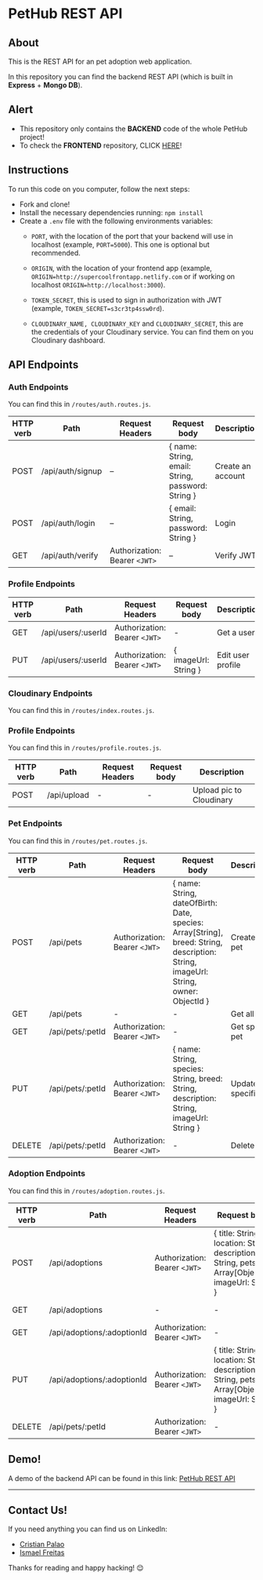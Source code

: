 # PetHub REST API

## About

This is the REST API for an pet adoption web application. 

In this repository you can find the backend REST API (which is built in **Express** + **Mongo DB**).

## Alert

- This repository only contains the **BACKEND** code of the whole PetHub project!
- To check the **FRONTEND** repository, CLICK [HERE](https://github.com/PetHub-MERN/pethub-client)!

## Instructions

To run this code on you computer, follow the next steps:

- Fork and clone!
- Install the necessary dependencies running: `npm install`
- Create a `.env` file with the following environments variables:
  - `PORT`, with the location of the port that your backend will use in localhost (example, `PORT=5000`). This one is optional but recommended.

  - `ORIGIN`, with the location of your frontend app (example, `ORIGIN=http://supercoolfrontapp.netlify.com` or if working on localhost `ORIGIN=http://localhost:3000`).

  - `TOKEN_SECRET`, this is used to sign in authorization with JWT (example, `TOKEN_SECRET=s3cr3tp4ssw0rd`).

  - `CLOUDINARY_NAME, CLOUDINARY_KEY` and `CLOUDINARY_SECRET`, this are the credentials of your Cloudinary service. You can find them on you Cloudinary dashboard.

## API Endpoints

### Auth Endpoints
You can find this in `/routes/auth.routes.js`.

| HTTP verb | Path             | Request Headers                   | Request body                                      | Description         |
|-----------|------------------|-----------------------------------|---------------------------------------------------|---------------------|
| POST      | /api/auth/signup | –                                 | { name: String, email: String, password: String } | Create an account   |
| POST      | /api/auth/login  | –                                 | { email: String, password: String }               | Login               |
| GET       | /api/auth/verify | Authorization: Bearer `<JWT>`       | –                                                 | Verify JWT          |

### Profile Endpoints
| HTTP verb | Path               | Request Headers                   | Request body                                      | Description         |
|-----------|--------------------|-----------------------------------|---------------------------------------------------|---------------------|
| GET       | /api/users/:userId | Authorization: Bearer `<JWT>`       | -                                                 | Get a user          |
| PUT       | /api/users/:userId | Authorization: Bearer `<JWT>`       | { imageUrl: String }                              | Edit user profile   |

### Cloudinary Endpoints
You can find this in `/routes/index.routes.js`.

### Profile Endpoints
You can find this in `/routes/profile.routes.js`.

| HTTP verb | Path               | Request Headers                   | Request body                                      | Description                       |
|-----------|--------------------|-----------------------------------|---------------------------------------------------|-----------------------------------|
| POST      | /api/upload        | -                                 | -                                                 | Upload pic to Cloudinary          |

### Pet Endpoints
You can find this in `/routes/pet.routes.js`.

| HTTP verb | Path               | Request Headers                   | Request body                                                                                                                       | Description         |
|-----------|--------------------|-----------------------------------|------------------------------------------------------------------------------------------------------------------------------------|---------------------|
| POST      | /api/pets          | Authorization: Bearer `<JWT>`       | { name: String, dateOfBirth: Date, species: Array[String], breed: String, description: String, imageUrl: String, owner: ObjectId } | Create a pet        |
| GET       | /api/pets          | -                                 | -                                                                                                                                  | Get all pets        |
| GET       | /api/pets/:petId   | Authorization: Bearer `<JWT>`       | -                                                                                                                                  | Get specific pet    |
| PUT       | /api/pets/:petId   | Authorization: Bearer `<JWT>`       | { name: String, species: String, breed: String, description: String, imageUrl: String }                                            | Update specific pet |
| DELETE    | /api/pets/:petId   | Authorization: Bearer `<JWT>`       | -                                                                                                                                  | Delete a pet        |

### Adoption Endpoints
You can find this in `/routes/adoption.routes.js`.

| HTTP verb | Path                         | Request Headers                   | Request body                                                                                               | Description              |
|-----------|------------------------------|-----------------------------------|------------------------------------------------------------------------------------------------------------|--------------------------|
| POST      | /api/adoptions               | Authorization: Bearer `<JWT>`       | { title: String, location: String, description: String, pets: Array[ObjectId], imageUrl: String }          | Create an adoption       |
| GET       | /api/adoptions               | -                                 | -                                                                                                          | Get all adoptions        |
| GET       | /api/adoptions/:adoptionId   | Authorization: Bearer `<JWT>`       | -                                                                                                          | Get specific adoption    |
| PUT       | /api/adoptions/:adoptionId   | Authorization: Bearer `<JWT>`       | { title: String, location: String, description: String, pets: Array[ObjectId], imageUrl: String }          | Update specific adoption |
| DELETE    | /api/pets/:petId             | Authorization: Bearer `<JWT>`       | -                                                                                                          | Delete an adoption       |

## Demo!

A demo of the backend API can be found in this link: [PetHub REST API](https://pethub-api.adaptable.app/)

---

## Contact Us!

If you need anything you can find us on LinkedIn:

- [Cristian Palao](https://www.linkedin.com/in/cristian-pc/)
- [Ismael Freitas](https://www.linkedin.com/in/ismael-freitas-6366891b8/)

Thanks for reading and happy hacking! 😌
